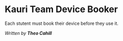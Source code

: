 # Kauri Team Device Booker

Each stutent must book their device before they use it.

*Written by **Theo Cahill***

